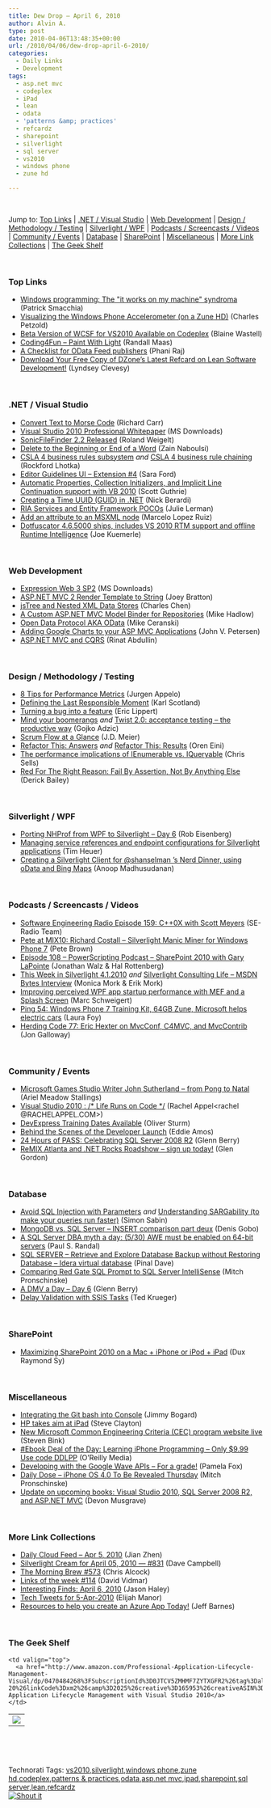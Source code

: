 ```yaml
---
title: Dew Drop – April 6, 2010
author: Alvin A.
type: post
date: 2010-04-06T13:48:35+00:00
url: /2010/04/06/dew-drop-april-6-2010/
categories:
  - Daily Links
  - Development
tags:
  - asp.net mvc
  - codeplex
  - iPad
  - lean
  - odata
  - 'patterns &amp; practices'
  - refcardz
  - sharepoint
  - silverlight
  - sql server
  - vs2010
  - windows phone
  - zune hd

---
```

&#160;

Jump to: [Top Links][1] | [.NET / Visual Studio][2] | [Web Development][3] | [Design / Methodology / Testing][4] | [Silverlight / WPF][5] | [Podcasts / Screencasts / Videos][6] | [Community / Events][7] | [Database][8] | [SharePoint][9] | [Miscellaneous][10] | [More Link Collections][11] | [The Geek Shelf][12] 

&#160;

### <a name="top"></a>Top Links

  * [Windows programming: The "it works on my machine" syndroma][13] (Patrick Smacchia) 
  * [Visualizing the Windows Phone Accelerometer (on a Zune HD)][14] (Charles Petzold) 
  * [Beta Version of WCSF for VS2010 Available on Codeplex][15] (Blaine Wastell) 
  * [Coding4Fun &#8211; Paint With Light][16] (Randall Maas) 
  * [A Checklist for OData Feed publishers][17] (Phani Raj) 
  * [Download Your Free Copy of DZone&#8217;s Latest Refcard on Lean Software Development!][18] (Lyndsey Clevesy) 

&#160;

### <a name="dotnet"></a>.NET / Visual Studio

  * [Convert Text to Morse Code][19] (Richard Carr) 
  * [Visual Studio 2010 Professional Whitepaper][20] (MS Downloads) 
  * [SonicFileFinder 2.2 Released][21] (Roland Weigelt) 
  * [Delete to the Beginning or End of a Word][22] (Zain Naboulsi) 
  * [CSLA 4 business rules subsystem][23] _and_&#160;[CSLA 4 business rule chaining][24] (Rockford Lhotka) 
  * [Editor Guidelines UI – Extension #4][25] (Sara Ford) 
  * [Automatic Properties, Collection Initializers, and Implicit Line Continuation support with VB 2010][26] (Scott Guthrie) 
  * [Creating a Time UUID (GUID) in .NET][27] (Nick Berardi) 
  * [RIA Services and Entity Framework POCOs][28] (Julie Lerman) 
  * [Add an attribute to an MSXML node][29] (Marcelo Lopez Ruiz) 
  * [Dotfuscator 4.6.5000 ships, includes VS 2010 RTM support and offline Runtime Intelligence][30] (Joe Kuemerle) 

&#160;

### <a name="web"></a>Web Development

  * [Expression Web 3 SP2][31] (MS Downloads) 
  * [ASP.NET MVC 2 Render Template to String][32] (Joey Bratton) 
  * [jsTree and Nested XML Data Stores][33] (Charles Chen) 
  * [A Custom ASP.NET MVC Model Binder for Repositories][34] (Mike Hadlow) 
  * [Open Data Protocol AKA OData][35] (Mike Ceranski) 
  * [Adding Google Charts to your ASP MVC Applications][36] (John V. Petersen) 
  * [ASP.NET MVC and CQRS][37] (Rinat Abdullin) 

&#160;

### <a name="design"></a>Design / Methodology / Testing

  * [8 Tips for Performance Metrics][38] (Jurgen Appelo) 
  * [Defining the Last Responsible Moment][39] (Karl Scotland) 
  * [Turning a bug into a feature][40] (Eric Lippert) 
  * [Mind your boomerangs][41] _and_&#160;[Twist 2.0: acceptance testing – the productive way][42] (Gojko Adzic) 
  * [Scrum Flow at a Glance][43] (J.D. Meier) 
  * [Refactor This: Answers][44] _and_&#160;[Refactor This: Results][45] (Oren Eini) 
  * [The performance implications of IEnumerable vs. IQueryable][46] (Chris Sells) 
  * [Red For The Right Reason: Fail By Assertion, Not By Anything Else][47] (Derick Bailey) 

&#160;

### <a name="silverlight"></a>Silverlight / WPF

  * [Porting NHProf from WPF to Silverlight – Day 6][48] (Rob Eisenberg) 
  * [Managing service references and endpoint configurations for Silverlight applications][49] (Tim Heuer) 
  * [Creating a Silverlight Client for @shanselman ’s Nerd Dinner, using oData and Bing Maps][50] (Anoop Madhusudanan)

&#160;

### <a name="podcasts"></a>Podcasts / Screencasts / Videos

  * [Software Engineering Radio Episode 159: C++0X with Scott Meyers][51] (SE-Radio Team) 
  * [Pete at MIX10: Richard Costall &#8211; Silverlight Manic Miner for Windows Phone 7][52] (Pete Brown) 
  * [Episode 108 &#8211; PowerScripting Podcast &#8211; SharePoint 2010 with Gary LaPointe][53] (Jonathan Walz & Hal Rottenberg) 
  * [This Week in Silverlight 4.1.2010][54] _and_&#160;[Silverlight Consulting Life – MSDN Bytes Interview][55] (Monica Mork & Erik Mork) 
  * [Improving perceived WPF app startup performance with MEF and a Splash Screen][56] (Marc Schweigert) 
  * [Ping 54: Windows Phone 7 Training Kit, 64GB Zune, Microsoft helps electric cars][57] (Laura Foy) 
  * [Herding Code 77: Eric Hexter on MvcConf, C4MVC, and MvcContrib][58] (Jon Galloway) 

&#160;

### <a name="events"></a>Community / Events

  * [Microsoft Games Studio Writer John Sutherland &#8211; from Pong to Natal][59] (Ariel Meadow Stallings) 
  * [Visual Studio 2010 : /\* Life Runs on Code \*/][60] (Rachel Appel<rachel @RACHELAPPEL.COM>) 
  * [DevExpress Training Dates Available][61] (Oliver Sturm) 
  * [Behind the Scenes of the Developer Launch][62] (Eddie Amos) 
  * [24 Hours of PASS: Celebrating SQL Server 2008 R2][63] (Glenn Berry) 
  * [ReMIX Atlanta and .NET Rocks Roadshow – sign up today!][64] (Glen Gordon) 

&#160;

### <a name="db"></a>Database

  * [Avoid SQL Injection with Parameters][65] _and_&#160;[Understanding SARGability (to make your queries run faster)][66] (Simon Sabin) 
  * [MongoDB vs. SQL Server &#8211; INSERT comparison part deux][67] (Denis Gobo) 
  * [A SQL Server DBA myth a day: (5/30) AWE must be enabled on 64-bit servers][68] (Paul S. Randal) 
  * [SQL SERVER – Retrieve and Explore Database Backup without Restoring Database – Idera virtual database][69] (Pinal Dave) 
  * [Comparing Red Gate SQL Prompt to SQL Server IntelliSense][70] (Mitch Pronschinske) 
  * [A DMV a Day – Day 6][71] (Glenn Berry) 
  * [Delay Validation with SSIS Tasks][72] (Ted Krueger) 

&#160;

### <a name="sp"></a>SharePoint

  * [Maximizing SharePoint 2010 on a Mac + iPhone or iPod + iPad][73] (Dux Raymond Sy) 

&#160;

### <a name="misc"></a>Miscellaneous

  * [Integrating the Git bash into Console][74] (Jimmy Bogard) 
  * [HP takes aim at iPad][75] (Steve Clayton) 
  * [New Microsoft Common Engineering Criteria (CEC) program website live][76] (Steven Bink) 
  * [#Ebook Deal of the Day: Learning iPhone Programming &#8211; Only $9.99 Use code DDLPP][77] (O&#8217;Reilly Media) 
  * [Developing with the Google Wave APIs &#8211; For a grade!][78] (Pamela Fox) 
  * [Daily Dose &#8211; iPhone OS 4.0 To Be Revealed Thursday][79] (Mitch Pronschinske) 
  * [Update on upcoming books: Visual Studio 2010, SQL Server 2008 R2, and ASP.NET MVC][80] (Devon Musgrave) 

&#160;

### <a name="links"></a>More Link Collections

  * [Daily Cloud Feed &#8211; Apr 5, 2010][81] (Jian Zhen) 
  * [Silverlight Cream for April 05, 2010 &#8212; #831][82] (Dave Campbell) 
  * [The Morning Brew #573][83] (Chris Alcock) 
  * [Links of the week #114][84] (David Vidmar) 
  * [Interesting Finds: April 6, 2010][85] (Jason Haley) 
  * [Tech Tweets for 5-Apr-2010][86] (Elijah Manor) 
  * [Resources to help you create an Azure App Today!][87] (Jeff Barnes) 

&#160;

### <a name="shelf"></a>The Geek Shelf

<table border="0" cellspacing="0" cellpadding="0">
  <tr>
    <td>
      <img data-recalc-dims="1" decoding="async" src="https://i0.wp.com/ecx.images-amazon.com/images/I/51GBrWYIk1L._SL160_.jpg?w=660" />
    </td>
    
    <td valign="top">
      <a href="http://www.amazon.com/Professional-Application-Lifecycle-Management-Visual/dp/0470484268%3FSubscriptionId%3D0JTCV5ZMHMF7ZYTXGFR2%26tag%3Dalvinashcraft-20%26linkCode%3Dxm2%26camp%3D2025%26creative%3D165953%26creativeASIN%3D0470484268">Professional Application Lifecycle Management with Visual Studio 2010</a>
    </td>
  </tr>
</table>

&#160;

<div style="padding-bottom: 0px; margin: 0px; padding-left: 0px; padding-right: 0px; display: inline; float: none; padding-top: 0px" id="scid:C16BAC14-9A3D-4c50-9394-FBFEF7A93539:08f4413c-37d4-43e6-b1df-717bc67e403b" class="wlWriterSmartContent">
  <!--dotnetkickit-->
</div>

&#160;

<div style="padding-bottom: 0px; margin: 0px; padding-left: 0px; padding-right: 0px; display: inline; float: none; padding-top: 0px" id="scid:0767317B-992E-4b12-91E0-4F059A8CECA8:0050b025-7fc2-4b30-8e98-507d1e3eef74" class="wlWriterSmartContent">
  Technorati Tags: <a href="http://technorati.com/tags/vs2010" rel="tag">vs2010</a>,<a href="http://technorati.com/tags/silverlight" rel="tag">silverlight</a>,<a href="http://technorati.com/tags/windows+phone" rel="tag">windows phone</a>,<a href="http://technorati.com/tags/zune+hd" rel="tag">zune hd</a>,<a href="http://technorati.com/tags/codeplex" rel="tag">codeplex</a>,<a href="http://technorati.com/tags/patterns+%26+practices" rel="tag">patterns & practices</a>,<a href="http://technorati.com/tags/odata" rel="tag">odata</a>,<a href="http://technorati.com/tags/asp.net+mvc" rel="tag">asp.net mvc</a>,<a href="http://technorati.com/tags/ipad" rel="tag">ipad</a>,<a href="http://technorati.com/tags/sharepoint" rel="tag">sharepoint</a>,<a href="http://technorati.com/tags/sql+server" rel="tag">sql server</a>,<a href="http://technorati.com/tags/lean" rel="tag">lean</a>,<a href="http://technorati.com/tags/refcardz" rel="tag">refcardz</a>
</div>

<div class="wlWriterHeaderFooter" style="margin:0px; padding:0px 0px 0px 0px;">
  <div class="shoutIt">
    <a rev="vote-for" href="http://dotnetshoutout.com/Submit?url=http%3a%2f%2fwww.alvinashcraft.com%2f2010%2f04%2f06%2fdew-drop-april-6-2010%2f&title=Dew+Drop+-+April+6%2c+2010"><img decoding="async" alt="Shout it" src="http://dotnetshoutout.com/image.axd?url=https://morningdew-bpc6g3a0fgaxdxcu.eastus2-01.azurewebsites.net/2010/04/06/dew-drop-april-6-2010/" style="border:0px" /></a>
  </div>
</div>

 [1]: https://morningdew-bpc6g3a0fgaxdxcu.eastus2-01.azurewebsites.net/#top
 [2]: https://morningdew-bpc6g3a0fgaxdxcu.eastus2-01.azurewebsites.net/#dotnet
 [3]: https://morningdew-bpc6g3a0fgaxdxcu.eastus2-01.azurewebsites.net/#web
 [4]: https://morningdew-bpc6g3a0fgaxdxcu.eastus2-01.azurewebsites.net/#design
 [5]: https://morningdew-bpc6g3a0fgaxdxcu.eastus2-01.azurewebsites.net/#silverlight
 [6]: https://morningdew-bpc6g3a0fgaxdxcu.eastus2-01.azurewebsites.net/#podcasts
 [7]: https://morningdew-bpc6g3a0fgaxdxcu.eastus2-01.azurewebsites.net/#events
 [8]: https://morningdew-bpc6g3a0fgaxdxcu.eastus2-01.azurewebsites.net/#db
 [9]: https://morningdew-bpc6g3a0fgaxdxcu.eastus2-01.azurewebsites.net/#sp
 [10]: https://morningdew-bpc6g3a0fgaxdxcu.eastus2-01.azurewebsites.net/#misc
 [11]: https://morningdew-bpc6g3a0fgaxdxcu.eastus2-01.azurewebsites.net/#links
 [12]: https://morningdew-bpc6g3a0fgaxdxcu.eastus2-01.azurewebsites.net/#shelf
 [13]: http://codebetter.com/blogs/patricksmacchia/archive/2010/04/06/windows-programming-the-quot-it-works-on-my-machine-quot-syndroma.aspx
 [14]: http://www.charlespetzold.com/blog/2010/04/Visualizing-the-Windows-Phone-Accelerometer-on-a-Zune-HD.html
 [15]: http://blogs.msdn.com/blaine/archive/2010/04/05/beta-version-of-wcsf-available-on-codeplex.aspx
 [16]: http://blogs.msdn.com/coding4fun/archive/2010/04/05/9990783.aspx
 [17]: http://blogs.msdn.com/phaniraj/archive/2010/04/06/a-checklist-for-odata-feed-publishers.aspx
 [18]: http://feeds.dzone.com/~r/zones/dotnet/~3/8fCu8L58YoU/download-your-free-copy-dzones
 [19]: http://feedproxy.google.com/~r/BlackwaspLatestAdditions/~3/RzOwHP9zIVw/MorseCode.aspx
 [20]: http://feedproxy.google.com/~r/MicrosoftDownloadCenter/~3/NTMJOWcoMN4/details.aspx
 [21]: http://weblogs.asp.net/rweigelt/archive/2010/04/06/7432150.aspx
 [22]: http://feedproxy.google.com/~r/zainnab/~3/II_QH6PoYU0/delete-to-the-beginning-or-end-of-a-word-vstipedit0040.aspx
 [23]: http://www.lhotka.net/weblog/CSLA4BusinessRulesSubsystem.aspx
 [24]: http://www.lhotka.net/weblog/CSLA4BusinessRuleChaining.aspx
 [25]: http://blogs.msdn.com/saraford/archive/2010/04/05/editor-guidelines-ui-extension-4.aspx
 [26]: http://weblogs.asp.net/scottgu/archive/2010/04/05/automatic-properties-collection-initializers-and-implicit-line-continuation-support-with-vb-2010.aspx
 [27]: http://feedproxy.google.com/~r/coderjournal/~3/McM4qgjoALI/
 [28]: http://thedatafarm.com/blog/data-access/ria-services-and-entity-framework-pocos/
 [29]: http://blogs.msdn.com/marcelolr/archive/2010/04/05/add-an-attribute-to-an-msxml-node.aspx
 [30]: http://feedproxy.google.com/~r/PreemptiveSolutionsBlog/~3/42SX6_Gg140/147
 [31]: http://feedproxy.google.com/~r/MicrosoftDownloadCenter/~3/_bponHBBOm4/details.aspx
 [32]: http://www.joeyb.org/blog/2010/01/23/aspnet-mvc-2-render-template-to-string
 [33]: http://www.charliedigital.com/PermaLink,guid,055d2448-447d-4407-8140-05b2b516b7d8.aspx
 [34]: http://feedproxy.google.com/~r/CodeRant/~3/Sis5J35SBjQ/custom-aspnet-mvc-model-binder-for.html
 [35]: http://feedproxy.google.com/~r/codecapers/~3/5uJax70ZUZU/post.aspx
 [36]: http://feedproxy.google.com/~r/LosTechies/~3/kz3INM8hQN4/adding-google-charts-to-your-asp-mvc-applications.aspx
 [37]: http://feeds.abdullin.com/~r/RinatAbdullin/~3/vEL8_ZaxlCs/aspnet-mvc-and-cqrs.html
 [38]: http://feedproxy.google.com/~r/noop/~3/Egl7XfbyupI/8-tips-for-performance-metrics.html
 [39]: http://availagility.co.uk/2010/04/06/defining-the-last-responsible-moment/
 [40]: http://blogs.msdn.com/ericlippert/archive/2010/04/05/turning-a-bug-into-a-feature.aspx
 [41]: http://gojko.net/2010/04/05/mind-your-boomerangs/
 [42]: http://gojko.net/2010/04/06/twist-2-0-acceptance-testing-the-productive-way/
 [43]: http://blogs.msdn.com/jmeier/archive/2010/04/05/scrum-flow-at-a-glance.aspx
 [44]: http://feedproxy.google.com/~r/AyendeRahien/~3/ZMLK8XLsAw0/refactor-this-answers.aspx
 [45]: http://feedproxy.google.com/~r/AyendeRahien/~3/YBi3gLPkQYU/refactor-this-results.aspx
 [46]: http://www.sellsbrothers.com/news/showTopic.aspx?ixTopic=12614
 [47]: http://feedproxy.google.com/~r/LosTechies/~3/n9M-CgS0mcQ/red-for-the-right-reason-fail-by-assertion-not-by-anything-else.aspx
 [48]: http://feedproxy.google.com/~r/Devlicious/~3/eGtSyOCbPS0/porting-nhprof-from-wpf-to-silverlight-day-6.aspx
 [49]: http://feeds.timheuer.com/~r/timheuer/~3/uWMtqbPhLgY/managing-service-references-in-silverlight-applications-for-different-environments.aspx
 [50]: http://amazedsaint.blogspot.com/2010/04/creating-silverlight-client-for.html
 [51]: http://feedproxy.google.com/~r/se-radio/~3/F3fS0MYLk2s/episode-159-c0x-scott-meyers
 [52]: http://channel9.msdn.com/posts/Psychlist1972/Pete-at-MIX10-Richard-Costall-Silverlight-Manic-Miner-for-Windows-Phone-7/
 [53]: http://feedproxy.google.com/~r/Powerscripting/~3/kXS6G-VMnuo/episode_108_power_scripting_podcast_share_point_2010_with_gary_la_pointe
 [54]: http://feeds.sparklingclient.com/~r/SparklingClient/~3/Z6LV7G8aZjU/
 [55]: http://feeds.sparklingclient.com/~r/SparklingClient/~3/qiS42Y9ub-U/
 [56]: http://channel9.msdn.com/posts/keydet/Improving-perceived-WPF-app-startup-performance-with-MEF-and-a-Splash-Screen/
 [57]: http://channel9.msdn.com/shows/PingShow/Ping-54-Windows-Phone-7-Training-Kit-64GB-Zune-Microsoft-helps-electric-cars/
 [58]: http://feedproxy.google.com/~r/HerdingCode/~3/uoThidNCB1g/
 [59]: http://microsoftjobsblog.com/blog/microsoft-games-studio-writer-john-sutherland-from-pong-to-natal/
 [60]: http://feedproxy.google.com/~r/RachelAppel/~3/UIcpRQdq3kM/
 [61]: http://feeds.sturmnet.org/~r/sturmnet/~3/TjMKLWsCUjE/devexpress-training-dates-available
 [62]: http://blogs.technet.com/microsoft_blog/archive/2010/04/06/behind-the-scenes-of-the-developer-launch.aspx
 [63]: http://www.sqlservercentral.com/blogs/glennberry/archive/2010/04/06/24-hours-of-pass_3A00_-celebrating-sql-server-2008-r2.aspx
 [64]: http://blogs.msdn.com/glengordon/archive/2010/04/05/remix-atlanta-and-net-rocks-roadshow-sign-up-today.aspx
 [65]: http://feedproxy.google.com/~r/SimonsSqlServerStuff/~3/Nq0vZ7J0xOM/avoid-sql-injection-with-parameters.aspx
 [66]: http://feedproxy.google.com/~r/SimonsSqlServerStuff/~3/6wbC8H8dX3Q/understanding-sargability-to-make-your-queries-run-faster.aspx
 [67]: http://blogs.lessthandot.com/index.php/DataMgmt/DBProgramming/mongodb-vs-sql-server-insert-comparison
 [68]: http://feedproxy.google.com/~r/PaulSRandal/~3/UsK7wvrbikU/post.aspx
 [69]: http://blog.sqlauthority.com/2010/04/06/sql-server-retrieve-and-explore-database-backup-without-restoring-database-idera-virtual-database/
 [70]: http://feeds.dzone.com/~r/zones/dotnet/~3/L4BH9Y9Iw-U/comparing-red-gate-sql-prompt
 [71]: http://www.sqlservercentral.com/blogs/glennberry/archive/2010/04/06/a-dmv-a-day-_1320_-day-6.aspx
 [72]: http://blogs.lessthandot.com/index.php/DataMgmt/DBAdmin/delays-can-be-good
 [73]: http://feedproxy.google.com/~r/Meetdux/~3/ELNCNfHnLuw/sharepoint-2010-mac-ipad-iphone-ipod.aspx
 [74]: http://feedproxy.google.com/~r/LosTechies/~3/wKNfSYTIQfE/integrating-the-git-bash-into-console.aspx
 [75]: http://blogs.msdn.com/stevecla01/archive/2010/04/05/hp-takes-aim-at-ipad.aspx
 [76]: http://feeds.bink.nu/~r/binkdotnu/~3/RcT_hDn1JOU/new-microsoft-common-engineering-criteria-cec-program-website-live.aspx
 [77]: http://feeds.oreilly.com/~r/oreilly/news/~3/tN2AsSZvupI/
 [78]: http://feedproxy.google.com/~r/GoogleWaveDeveloperBlog/~3/xPXz1Uavk2s/developing-with-google-wave-apis-for.html
 [79]: http://feeds.dzone.com/~r/zones/dotnet/~3/GxZMqxVN7do/dzone-daily-dose-46
 [80]: http://blogs.msdn.com/microsoft_press/archive/2010/04/05/update-on-upcoming-books-visual-studio-2010-sql-server-2008-r2-and-asp-net-mvc.aspx
 [81]: http://feedproxy.google.com/~r/onsaas/~3/SnVyiMmk07I/
 [82]: http://geekswithblogs.net/WynApseTechnicalMusings/archive/2010/04/05/139110.aspx
 [83]: http://feedproxy.google.com/~r/ReflectivePerspective/~3/FcxAIxdwAac/
 [84]: http://feeds.vidmar.net/~r/BiteMyBytes/~3/OUeQdMOT9vE/links-of-the-week-114.aspx
 [85]: http://jasonhaley.com/blog/post.aspx?id=293e6579-ee1e-4e9e-b5cd-239eb786db3c
 [86]: http://elijahmanor.com/webdevdotnet/post.aspx?id=47542dfa-a147-4568-b06e-cbab906f1b42
 [87]: http://feedproxy.google.com/~r/ArchitectureTheHarmonyOfMathematicalPrecision/~3/2qqFEiDcKOs/resources-to-help-you-create-an-azure-app-today.aspx